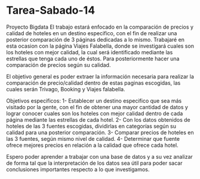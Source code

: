 # Tarea-Sabado-14
Proyecto Bigdata
El trabajo estará enfocado en la comparación de  precios y calidad de hoteles en un destino especifico, con el fin de realizar una posterior comparación de 3 páginas dedicadas a lo mismo.  Trabajaré en esta ocasion con la página Viajes Falabella, donde se investigará cuales son los hoteles con mejor calidad, la cual será identificado mediante las estrellas que tenga cada uno de éstos. Para posteriormente hacer una comparación de precios según su calidad.

El objetivo general es poder extraer la información necesaria para realizar la comparación de precio/calidad dentro de estas paginas escogidas, las cuales serán Trivago, Booking y Viajes falabella.

Objetivos especificos:
1- Establecer un destino especifico que sea más visitado por la gente, con el fin de obtener una mayor cantidad de datos y lograr conocer cuales son los hoteles con mejor calidad dentro de cada página mediante las estrellas de cada hotel.
2- Con los datos obtenidos de hoteles de las 3 fuentes escogidas, dividirlas en categorías según su calidad para una posterior comparación.
3- Comparar precios de hoteles en las 3 fuentes, según mismo nivel de calidad.
4- Determinar que fuente ofrece mejores precios en relación a la calidad que ofrece cada hotel.

Espero poder aprender a trabajar con una base de datos y a su vez analizar de forma tal que la interpretación de los datos sea útil para poder sacar conclusiones importantes respecto a lo que investigamos.
